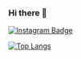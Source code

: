 ### Hi there 👋

[![Instagram Badge](https://img.shields.io/badge/-Instagram-C13584?style=flat-quare&labelColor=C13584&logo=instagram&logoColor=white&link=link)](https://www.instagram.com/samettcp/?hl=tr) 

[![Top Langs](https://github-readme-stats.vercel.app/api/top-langs/?username=sametcp)](https://github.com/anuraghazra/github-readme-stats)


